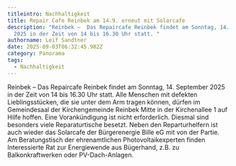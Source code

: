 ```yaml
---
titleintro: Nachhaltigkeit
title: Repair Cafe Reinbek am 14.9. erneut mit Solarcafe
description: "Reinbek –  Das Repaircafe Reinbek findet am Sonntag, 14. September
  2025 in der Zeit von 14 bis 16.30 Uhr statt. "
authorname: Leif Sandtner
date: 2025-09-03T06:32:45.982Z
category: Panorama
tags:
  - Nachhaltigkeit
---
```

Reinbek –  Das Repaircafe Reinbek findet am Sonntag, 14. September 2025 in der Zeit von 14 bis 16.30 Uhr statt. Alle Menschen mit defekten Lieblingsstücken, die sie unter dem Arm tragen können, dürfen im Gemeindesaal der Kirchengemeinde Reinbek Mitte in der Kirchenallee 1 auf Hilfe hoffen. Eine Vorankündigung ist nicht erforderlich. Diesmal sind besonders viele Reparaturtische besetzt.  Neben den Reparturhelfern ist auch wieder das Solarcafe der Bürgerenergie Bille eG mit von der Partie. Am Beratungstisch der ehrenamtlichen Photovoltaikexperten finden Interessierte Rat zur Energiewende aus Bügerhand, z.B. zu Balkonkraftwerken oder PV-Dach-Anlagen.